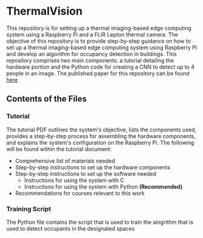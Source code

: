 # ThermalVision

This repository is for setting up a thermal imaging-based edge computing system using a Raspberry Pi and a FLIR Lepton thermal camera. The objective of this repository is to provide step-by-step guidance on how to set up a thermal imaging-based edge computing system using Raspberry Pi and develop an algorithm for occupancy detection in buildings. This repository comprises two main components: a tutorial detailing the hardware portion and the Python code for creating a CNN to detect up to 4 people in an image. The published paper for this repository can be found [here](https://doi.org/10.1016/j.buildenv.2025.113871)

## Contents of the Files 

### Tutorial 
The tutorial PDF outlines the system's objective, lists the components used, provides a step-by-step process for assembling the hardware components, and explains the system's configuration on the Raspberry Pi. The following will be found within the tutorial document:
* Comprehensive list of materials needed
* Step-by-step instructions to set up the hardware components
* Step-by-step instructions to set up the software needed
  * Instructions for using the system with C
  * Instructions for using the system with Python **(Recommended)** 
* Recommendations for courses relevant to this work 

### Training Script 
The Python file contains the script that is used to train the alogrithm that is used to detect occupants in the designated spaces 
